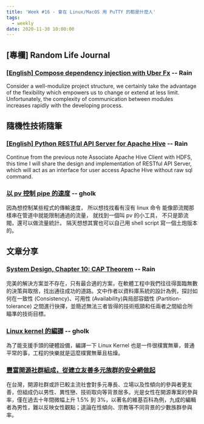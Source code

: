 ```yaml
---
title: 'Week #16 - 會在 Linux/MacOS 用 PuTTY 的都是什麼人'
tags:
  - weekly
date: 2020-11-30 10:00:00
---
```


## [專欄] Random Life Journal
### [[English] Compose dependency injection with Uber Fx](https://medium.com/random-life-journal/compose-dependency-injection-with-uber-fx-300b414d9e9e?source=friends_link&sk=1d8cb11caa0d93fd06ed433bc7f2ecbd) -- Rain
Consider a well-modulize project structure, we certainly take the advantage of the flexibility which empowers us to change or extend at less limit. Unfortunately, the complexity of communication between modules increases rapidly with the developing process.

## 隨機性技術隨筆

### [[English] Python RESTful API Server for Apache Hive](https://medium.com/random-technical-note/python-restful-api-server-for-apache-hive-6bc52ad991ba?source=friends_link&sk=3300b7ed443f8e59e8d5220b4fa4cc4b) -- Rain
Continue from the previous note Associate Apache Hive Client with HDFS, this time I will share the design and implementation of RESTful API Server, which will act as an interface for user access Apache Hive without raw sql command.

### [以 pv 控制 pipe 的速度](http://gholk.github.io/shell-pipe-speed-pv.html) -- gholk
因為想控制某些程式的傳輸速度， 所以想找找看有沒有 linux 命令 能像節流閥那樣串在管道中就能限制通過的流量， 就找到一個叫 pv 的小工具， 不只是節流閥，還可以做流量統計。 隔天想想其實也可以自己用 shell script 寫一個土炮版本的。


## 文章分享

### [System Design, Chapter 10: CAP Theorem](https://medium.com/system-designing-interviews/system-design-chapter-10-cap-theorem-ce9624703835) -- Rain
完美的解決方案並不存在，只有最合適的方案，在軟體工程中我們往往得面臨無數的決策與取捨，找出通往成功的道路。文中作者以資料庫系統的設計為例，探討如何在一致性 (Consistency)、可用性 (Availability)與局部容錯性 (Partition-tolerance) 之間進行抉擇，並簡述無法三者皆得的技術瓶頸和任兩者之間組合所瞄準的技術目標。

### [Linux kernel 的編譯](http://yowlab.shps.kh.edu.tw/wordpress/?p=2914) -- gholk
為了能支援手頭的硬體設備，編譯一下 Linux Kernel 也是一件很樸實無華，普通平常的事，工程的快樂就是這麼樸實無華且枯燥。

### [豐富開源社群組成，從建立友善多元族群的安全網做起](https://lab.ocf.tw/2020/10/20/coc/)
在台灣，開源社群或許已較主流社會對多元專長、立場以及性傾向的參與者更友善，但組成仍以男性、異性戀、技術取向等背景居多。光是女性在開源專案的參與率，僅在過去十年間微幅上升 1.5% 到 3%，以著名的維基百科為例，九成的編輯者為男性，難以反映女性觀點；遑論在性傾向、宗教等不同背景的少數族群參與率。
